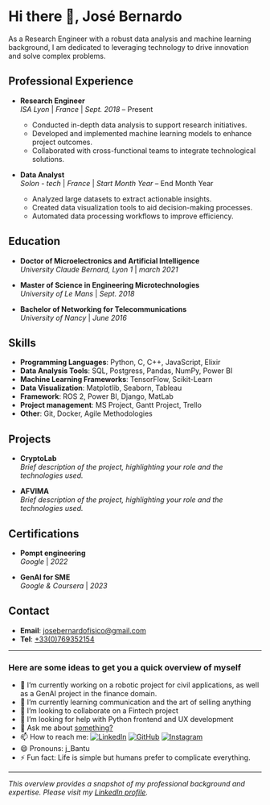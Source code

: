 # Hi there 👋, José Bernardo

As a Research Engineer with a robust data analysis and machine learning background, I am dedicated to leveraging technology to drive innovation and solve complex problems.

## Professional Experience

- **Research Engineer**  
  *ISA Lyon* | *France* | *Sept. 2018* – Present  
  - Conducted in-depth data analysis to support research initiatives.
  - Developed and implemented machine learning models to enhance project outcomes.
  - Collaborated with cross-functional teams to integrate technological solutions.

- **Data Analyst**  
  *Solon - tech* | *France* | *Start Month Year* – End Month Year  
  - Analyzed large datasets to extract actionable insights.
  - Created data visualization tools to aid decision-making processes.
  - Automated data processing workflows to improve efficiency.

## Education

- **Doctor of Microelectronics and Artificial Intelligence**  
  *University Claude Bernard, Lyon 1* | *march 2021*
  
- **Master of Science in Engineering Microtechnologies**  
  *University of Le Mans* | *Sept. 2018*

- **Bachelor of Networking for Telecommunications**  
  *University of Nancy* | *June 2016*

## Skills

- **Programming Languages**: Python, C, C++, JavaScript, Elixir
- **Data Analysis Tools**: SQL, Postgress, Pandas, NumPy, Power BI
- **Machine Learning Frameworks**: TensorFlow, Scikit-Learn
- **Data Visualization**: Matplotlib, Seaborn, Tableau
- **Framework**: ROS 2, Power BI, Django, MatLab
- **Project management**: MS Project, Gantt Project, Trello
- **Other**: Git, Docker, Agile Methodologies

## Projects

- **CryptoLab**  
  *Brief description of the project, highlighting your role and the technologies used.*

- **AFVIMA**  
  *Brief description of the project, highlighting your role and the technologies used.*

## Certifications

- **Pompt engineering**  
  *Google* | *2022*

- **GenAI for SME**  
 *Google & Coursera* | *2023*

## Contact

- **Email**: [josebernardofisico@gmail.com](mailto:josebernardofisico@gmail.com)
- **Tel**: [+33(0)769352154](+33769352154)
  
---

### Here are some ideas to get you a quick overview of myself

- 🔭 I’m currently working on a robotic project for civil applications, as well as a GenAI project in the finance domain.
- 🌱 I’m currently learning communication and the art of selling anything
- 👯 I’m looking to collaborate on a Fintech project
- 🤔 I’m looking for help with Python frontend and UX development
- 💬 Ask me about [something?](mailto:josebernardofisico@gmail.com)
- 📫 How to reach me: [![LinkedIn](https://img.shields.io/badge/LinkedIn-Connect-blue?style=flat-square&logo=linkedin)](https://www.linkedin.com/in/jose-bernardo-research-engineer/) [![GitHub](https://img.shields.io/badge/GitHub-Profile-black?style=flat-square&logo=github)](https://github.com/jbernardo6u) [![Instagram](https://img.shields.io/badge/Instagram-Follow-pink?style=flat-square&logo=instagram)](https://www.instagram.com/jb_bantu/)
- 😄 Pronouns: j_Bantu
- ⚡ Fun fact: Life is simple but humans prefer to complicate everything.
---  
*This overview provides a snapshot of my professional background and expertise. Please visit my [LinkedIn profile](https://www.linkedin.com/in/jose-bernardo-research-engineer/).*
